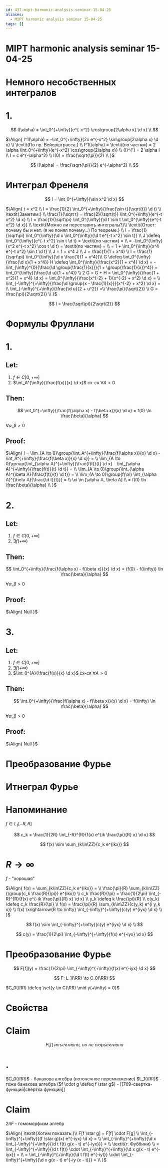 ```yaml
---
id: 437-mipt-harmonic-analysis-seminar-15-04-25
aliases:
  - MIPT harmonic analysis seminar 15-04-25
tags: []
---
```


# MIPT harmonic analysis seminar 15-04-25

# Немного несобственных интегралов

# 1.

$$
I(\alpha) = \int_0^{+\infty}{e^{-x^2} \cos\group{2\alpha x} \d x} \\
$$

$\Align{
I^1(\alpha) = -\int_0^{+\infty}{2x e^{-x^2} \sin\group{2\alpha x} \d x} \\
\textit{По пр. Вейерштрасса.} \\
I^1(\alpha) = \textit{по частям} = 
2 \alpha \int_0^{+\infty}{e^{-x^2} \cos\group{2\alpha x}} \\
{I}^{'} = 2 \alpha I \\
I = c e^{-\alpha^2} \\
I(0) = \frac{\sqrt{\pi}}{2} \\
}$

$$
I(\alpha) = \frac{\sqrt{\pi}}{2} e^{-\alpha^2} \\
$$

# Интеграл Френеля

$$
I = \int_0^{+\infty}{\sin x^2 \d x}
$$

$\Align{
t = x^2 \\
I = \frac{1}{2} \int_0^{+\infty}{\frac{\sin t}{\sqrt{t}} \d t} \\
\textit{Заметим:} \\
\frac{1}{\sqrt t} = \frac{2}{\sqrt{t}} \int_0^{+\infty}{e^{-t x^2} \d x} \\
I = \frac{1}{\sqrt\pi} \int_0^{\infty}{\d t \sin t \int_0^{\infty}{e^{-t x^2} \d x}} \\
\textit{Можно ли переставить интегралы?}\\
\textit{Ответ: почему бы и нет. (я не понял почему...) По теореме.} \\
I = \frac{1}{\sqrt\pi} \int_0^{\infty}{\d x \int_0^{\infty}{\d t e^{-t x^2} \sin t}} \\
J \defeq \int_0^{\infty}{e^{-t x^2} \sin t \d t} = \textit{по частям} = \\
= -\int_0^{\infty}{x^2 e^{-t x^2} \cos t \d t} = \textit{по частям} = \\
= 1 + \int_0^{\infty}{x^4 e^{-t x^2} \sin t \d t} \\
J = 1 + x^4 J \\
J = \frac{1}{1 + x^4} \\
I = \frac{1}{\sqrt\pi} \int_0^{\infty}{\d x \frac{1}{1 + x^4}}\\
G \defeq \int_0^{\infty}{\frac{\d x}{1 + x^4}}
H \defeq \int_0^{\infty}{\frac{x^2}{1 + x^4} \d x} = 
-\int_{\infty}^{0}{\frac{\d \group{\frac{1}{x}}}{1 + \group{\frac{1}{x}}^4}} =
\int_0^{\infty}{\frac{\d u}{1 + u^4}} \\
2 G = G + H = \int_0^{\infty}{\frac{1 + x^2}{1 + x^4} \d x} =
\int_0^{\infty}{\frac{x^{-2} + 1}{x^{-2} + x^2} \d x} = \\
\int_{-\infty}^{+\infty}{\frac{\d \group{x - \frac{1}{x}}}{x^{-2} + x^2} \d x} = \\
\int_{-\infty}^{+\infty}{\frac{\d u}{2 + u^2}} =\\
\frac{\pi}{\sqrt{2}} \\
G = \frac{\pi}{2\sqrt{2}} \\
}$

$$
I = \frac{\sqrt\pi}{2\sqrt{2}}
$$

# Формулы Фруллани

# 1.

## Let:

1. $f \in C[0,+\infty]$
2. $\int_A^{\infty}{\frac{f(x)}{x} \d x}$ сх-ся $\forall A > 0$

## Then:

$$
\int_0^{+\infty}{\frac{f(\alpha x) - f(\beta x)}{x} \d x} = f(0) \ln \frac{\beta}{\alpha}
$$

$\forall \alpha,\beta > 0$

## Proof:

$\Align{
I = \lim_{A \to 0}\group{\int_A^{+\infty}{\frac{f(\alpha x)}{x} \d x} - 
\int_A^{+\infty}{\frac{f(\beta x)}{x} \d x}} = \\
\lim_{A \to 0}\group{\int_{\alpha A}^{+\infty}{\frac{f(t)}{t} \d x} - 
\int_{\alpha A}^{+\infty}{\frac{f(t)}{t} \d t}} = \\
\lim_{A \to 0}\group{\int_{\alpha A}^{\beta A}{\frac{f(t)}{t} \d t}} = \\
\lim_{A \to 0}\group{f(\xi) \int_{\alpha A}^{\beta A}{\frac{\d t}{t}}} = \\
\xi \in [\alpha A, \beta A] \\
= f(0) \ln \frac{\beta}{\alpha} \\
}$

# 2.

## Let:

1. $f \in C[0,+\infty]$
2. $\exists f(+\infty)$

## Then:

$$
\int_0^{+\infty}{\frac{f(\alpha x) - f(\beta x)}{x} \d x} =
(f(0) - f(\infty)) \ln \frac{\beta}{\alpha}
$$

$\forall \alpha,\beta > 0$

## Proof:

$\Align{
Null
}$

# 3.

## Let:

1. $f \in C[0,+\infty]$
2. $\exists f(+\infty)$
3. $\int_0^{A}{\frac{f(x)}{x} \d x}$ сх-ся $\forall A > 0$

## Then:

$$
\int_0^{+\infty}{\frac{f(\alpha x) - f(\beta x)}{x} \d x} =
f(\infty) \ln \frac{\beta}{\alpha}
$$

$\forall \alpha,\beta > 0$

## Proof:

$\Align{
Null
}$

# Преобразование Фурье

# Итнеграл Фурье

# Напоминание

$f \in L_1[-R, R]$

$$
c_k = \frac{1}{2R} \int_{-R}^{R}{f(x) e^{ik \frac{\pi}{R} x} \d x}
$$

$$
f(x) \sim \sum_{k\in\ZZ}{c_k e^{ikx}}
$$

# $R \to \infty$

$f$ - "хорошая"

$\Align{
f(x) = \sum_{k\in\ZZ}{c_k e^{ikx}} = \\
\frac{\pi}{R} \sum_{k\in\ZZ}{\group{c_k \frac{R}{\pi}} e^{ikx}} \\
c_k \frac{R}{\pi} = \frac{1}{2\pi} \int_{-R}^{R}{f(x) e^{-ik \frac{\pi}{R} x} \d x} \\
y_k \defeq k \frac{\pi}{R} \\
c(y_k) \defeq c_k \frac{R}{\pi} \\
f(x) = \frac{\pi}{R} \sum_{k\in\ZZ}{c(y_k) e^{i y_k x}} \\
f(x) \xrightarrow{R \to \infty} \int_{-\infty}^{+\infty}{c(y) e^{iyx} \d x} \\
}$

$$
f(x) \sim \int_{-\infty}^{+\infty}{c(y) e^{iyx} \d x} \\
$$

$$
c(y) = \frac{1}{2\pi} \int_{-\infty}^{+\infty}{f(x) e^{-iyx} \d x}
$$

# Преобразование Фурье

$$
F[f](y) = \frac{1}{2\pi} \int_{-\infty}^{+\infty}{f(x) e^{-iyx} \d x}
$$

$$
F: L_1(\RR) \to C_0(\RR)
$$

$C_0(\RR) \defeq \set{y \in C(\RR) \mid y(+\infty) = 0}$

# Свойства

# Claim

$$
F[f]\ \textit{инъективно, но не сюрьективно}
$$

# .

$C_0(\RR)$ - банахова алгебра
(поточечное перемножение)
$L_1(\RR)$ - тоже банахова алгебра
($f \cdot g \defeq f \star g$) - [[709-свертка-функций|свертка функций]]

# Claim

$2\pi F$ - гомоморфизм алгебр

$\Align{
\textit{Хотим показать:}\\
F[f \star g] = F[f] \cdot F[g] \\
\int_{-\infty}^{+\infty}{(f \star g)(x) e^{-iyx} \d x} = \\
\int_{-\infty}^{+\infty}{\d x \int_{-\infty}^{+\infty}{\d t f(t) g(x - t) e^{-iyx}}} = \\
\textit{т. Фуббини} \\
= \int_{-\infty}^{+\infty}{\d t f(t)} \cdot \int_{-\infty}^{+\infty}{\d x g(x - t) e^{-iyx}} = \\
= \int_{-\infty}^{+\infty}{\d t f(t) e^{-iyt}} \cdot \int_{-\infty}^{+\infty}{\d x g(x - t) e^{-iy (x - t)}} = \\
}$
